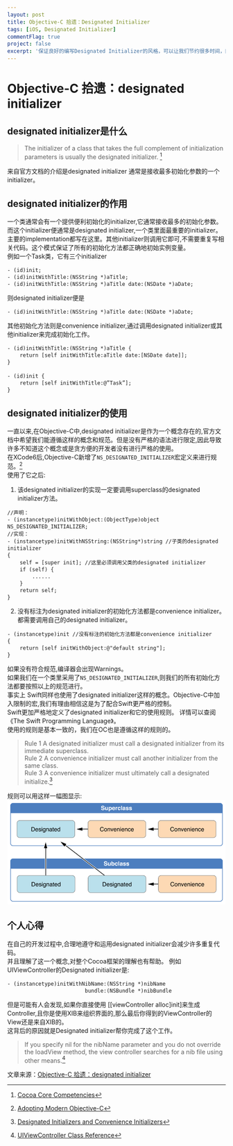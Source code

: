 ```yaml
---
layout: post
title: Objective-C 拾遗：Designated Initializer
tags: [iOS, Designated Initializer]
commentFlag: true
project: false
excerpt: '保证良好的编写Designated Initializer的风格，可以让我们节约很多时间，同时，可以有效的规避一些潜藏的Bug'
---
```


# Objective-C 拾遗：designated initializer #

## designated initializer是什么 ##

> The initializer of a class that takes the full complement of initialization parameters is usually the designated initializer. [^1]

来自官方文档的介绍是designated initializer 通常是接收最多初始化参数的一个initializer。

## designated initializer的作用 ##

一个类通常会有一个提供便利初始化的initializer,它通常接收最多的初始化参数。而这个initializer便通常是designated initializer,一个类里面最重要的initializer。主要的implementation都写在这里。其他initializer则调用它即可,不需要重复写相关代码。这个模式保证了所有的初始化方法都正确地初始实例变量。  
例如一个Task类，它有三个initializer

```objc
- (id)init;
- (id)initWithTitle:(NSString *)aTitle;
- (id)initWithTitle:(NSString *)aTitle date:(NSDate *)aDate;
```
则designated initializer便是

```objc
- (id)initWithTitle:(NSString *)aTitle date:(NSDate *)aDate;
```
其他初始化方法则是convenience initializer,通过调用designated initializer或其他initializer来完成初始化工作。

```objc
- (id)initWithTitle:(NSString *)aTitle {
    return [self initWithTitle:aTitle date:[NSDate date]];
}

- (id)init {
    return [self initWithTitle:@”Task”];
}
```

## designated initializer的使用 ##

一直以来,在Objective-C中,designated initializer是作为一个概念存在的,官方文档中希望我们能遵循这样的概念和规范。但是没有严格的语法进行限定,因此导致许多不知道这个概念或是贪方便的开发者没有进行严格的使用。  
在XCode6后,Objective-C新增了`NS_DESIGNATED_INITIALIZER`宏定义来进行规范。[^2]  
使用了它之后:

1. 该designated initializer的实现一定要调用superclass的designated initializer方法。

```objc
//声明：
- (instancetype)initWithObject:(ObjectType)object NS_DESIGNATED_INITIALIZER;
//实现：
- (instancetype)initWithNSString:(NSString*)string //子类的designated initializer
{   
    self = [super init]; //这里必须调用父类的designated initializer
    if (self) {
        ......
    }
    return self;
}
```
    
2. 没有标注为designated initializer的初始化方法都是convenience initializer。都需要调用自己的designated initializer。  

```objc
- (instancetype)init //没有标注的初始化方法都是convenience initializer
{   
	return [self initWithObject:@"default string"];
}
```

如果没有符合规范,编译器会出现Warnings。  
如果我们在一个类里采用了`NS_DESIGNATED_INITIALIZER`,则我们的所有初始化方法都要按照以上的规范进行。  
事实上 Swift同样也使用了designated initializer这样的概念。Objective-C中加入限制的宏,我们有理由相信这是为了配合Swift更严格的控制。  
Swift更加严格地定义了designated initializer和它的使用规则。 详情可以查阅《The Swift Programming Language》。  
使用的规则是基本一致的，我们在OC也是遵循这样的规则的。
> Rule 1 A designated initializer must call a designated initializer from its immediate superclass.  
>Rule 2 A convenience initializer must call another initializer from the same class.  
>Rule 3 A convenience initializer must ultimately call a designated initialize.[^3]  

规则可以用这样一幅图显示:
![图一](/assets/posts/DesignatedInitializer/图一.png)

## 个人心得 ##

在自己的开发过程中,合理地遵守和运用designated initializer会减少许多重复代码。  
并且理解了这一个概念,对整个Cocoa框架的理解也有帮助。 例如UIViewController的Designated initializer是:

```objc
- (instancetype)initWithNibName:(NSString *)nibName
                         bundle:(NSBundle *)nibBundle
```
但是可能有人会发现,如果你直接使用 [[viewController alloc]init]来生成Controller,且你是使用XIB来组织界面的,那么最后你得到的ViewController的View还是来自XIB的。  
这背后的原因就是Designated initializer帮你完成了这个工作。
> If you specify nil for the nibName parameter and you do not override the loadView method, the view controller searches for a nib file using other means.[^4]


[^1]: [Cocoa Core Competencies](https://developer.apple.com/library/ios/documentation/General/Conceptual/DevPedia-CocoaCore/MultipleInitializers.html)  
[^2]: [Adopting Modern Objective-C](https://developer.apple.com/library/ios/releasenotes/ObjectiveC/ModernizationObjC/AdoptingModernObjective-C/AdoptingModernObjective-C.html)  
[^3]: [ Designated Initializers and Convenience Initializers](https://developer.apple.com/library/ios/documentation/Swift/Conceptual/Swift_Programming_Language/Initialization.html#//apple_ref/doc/uid/TP40014097-CH18-ID222)
[^4]: [UIViewController Class Reference](https://developer.apple.com/library/ios/documentation/UIKit/Reference/UIViewController_Class/index.html#//apple_ref/occ/instp/UIViewController/nibName)


文章来源：[Objective-C 拾遗：designated initializer](https://github.com/100mango/zen/blob/master/Objective-C%20%E6%8B%BE%E9%81%97%EF%BC%9Adesignated%20initializer/Objective-C%20%E6%8B%BE%E9%81%97%EF%BC%9Adesignated%20initializer.md)
